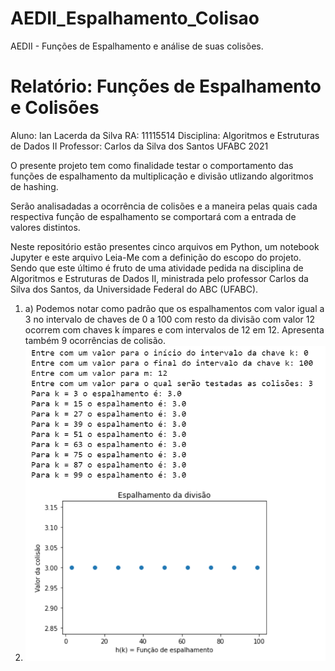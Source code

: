 # AEDII_Espalhamento_Colisao
AEDII - Funções de Espalhamento e análise de suas colisões.


<h1>Relatório: Funções de Espalhamento e Colisões</h1>
Aluno: Ian Lacerda da Silva RA: 11115514
Disciplina: Algoritmos e Estruturas de Dados II
Professor: Carlos da Silva dos Santos
UFABC 2021


O presente projeto tem como finalidade testar o comportamento das funções de espalhamento da multiplicação e divisão utlizando algoritmos de hashing. 

Serão analisadadas a ocorrência de colisões e a maneira pelas quais cada respectiva função de espalhamento se comportará com a entrada de valores distintos.


Neste repositório estão presentes cinco arquivos em Python, um notebook Jupyter e este arquivo Leia-Me com a definição do escopo do projeto. Sendo que este último é fruto de uma atividade pedida na disciplina de Algoritmos e Estruturas de Dados II, ministrada pelo professor Carlos da Silva dos Santos, da Universidade Federal do ABC (UFABC).


1) a) Podemos notar como padrão que os espalhamentos com valor igual a 3 no intervalo de chaves de 0 a 100 com resto da divisão com valor 12 ocorrem com chaves k ímpares e com intervalos de 12 em 12. Apresenta também 9 ocorrências de colisão.
2) <img src="ex1_a.png"></img>
